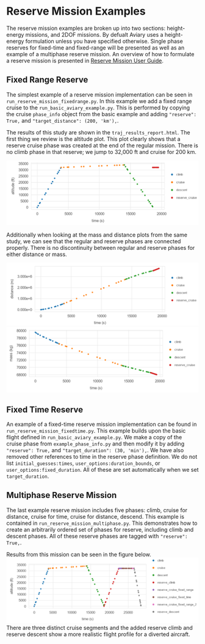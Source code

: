 # Reserve Mission Examples
The reserve mission examples are broken up into two sections: height-energy missions, and 2DOF missions. 
By defualt Aviary uses a height-energy formulation unless you have specified otherwise.
Single phase reserves for fixed-time and fixed-range will be presented as well as an example of a multiphase reserve mission.
An overview of how to formulate a reserve mission is presented in [Reserve Mission User Guide](../user_guide/reserve_missions.md). 

## Fixed Range Reserve

The simplest example of a reserve mission implementation can be seen in `run_reserve_mission_fixedrange.py`.
In this example we add a fixed range cruise to the `run_basic_aviary_example.py`.
This is performed by copying the cruise `phase_info` object from the basic example and adding `"reserve": True,` and `"target_distance": (200, 'km'),`.

The results of this study are shown in the `traj_results_report.html`.
The first thing we review is the altitude plot.
This plot clearly shows that a reserve cruise phase was created at the end of the regular mission.
There is no climb phase in that reserve; we jump to 32,000 ft and cruise for 200 km.

![Altitude](images/fixed_range_cruise_altitude.png "Altitude vs. Time for Fixed Range Cruise Reserve Example")

Additionally when looking at the mass and distance plots from the same study, we can see that the regular and reserve phases are connected properly.
There is no discontinuity between regular and reserve phases for either distance or mass.

![Distance](images/fixed_range_cruise_distance.png "Distance vs. Time for Fixed Range Cruise Reserve Example")
![Mass](images/fixed_range_cruise_mass.png "Mass vs. Time for Fixed Range Cruise Reserve Example")

## Fixed Time Reserve

An example of a fixed-time reserve mission implementation can be found in `run_reserve_mission_fixedtime.py`.
This example builds upon the basic flight defined in `run_basic_aviary_example.py`.
We make a copy of the cruise phase from `example_phase_info.py` and then modify it by adding `"reserve": True,` and `"target_duration": (30, 'min'),`.
We have also removed other references to time in the reserve phase definition.
We do not list `initial_guesses:times`, `user_options:duration_bounds`, or `user_options:fixed_duration`.
All of these are set automatically when we set `target_duration`.

## Multiphase Reserve Mission

The last example reserve mission includes five phases: climb, cruise for distance, cruise for time, cruise for distance, descend.
This example is contained in `run_reserve_mission_multiphase.py`.
This demonstrates how to create an arbitrarily ordered set of phases for reserve, including climb and descent phases.
All of these reserve phases are tagged with `"reserve": True,`.

Results from this mission can be seen in the figure below.
![Multiphase](images/multiphase_reserve.png "Distance vs. Time for Multiphase Reserve Example")
There are three distinct cruise segments and the added reserve climb and reserve descent show a more realistic flight profile for a diverted aircraft.
